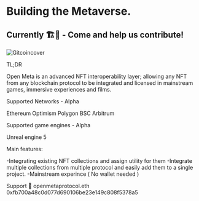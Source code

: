 # Building the Metaverse.
## Currently 🏗️👷 - Come and help us contribute!

![Gitcoincover](https://user-images.githubusercontent.com/106816919/197574916-e7ca134d-f087-4018-a3db-93e8b2e02922.png)


TL;DR


Open Meta is an advanced NFT interoperability layer; allowing any NFT from any blockchain protocol to be integrated and licensed in mainstream games, immersive experiences and films. 

Supported Networks - Alpha

Ethereum 
Optimism 
Polygon
BSC
Arbitrum


Supported game engines - Alpha

Unreal engine 5


 Main features:     

-Integrating existing NFT collections and assign utility for them
-Integrate multiple collections from multiple protocol and easily add them to a single project. 
-Mainstream experince ( No wallet needed ) 
 



Support 💜
openmetaprotocol.eth
0xfb700a48c0d077d690106be23e149c808f5378a5

